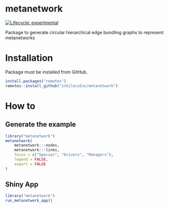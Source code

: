 # metanetwork
[![Lifecycle: experimental](https://img.shields.io/badge/lifecycle-experimental-orange.svg)](https://lifecycle.r-lib.org/articles/stages.html#experimental)


Package to generate circular hierarchical edge bundling graphs to represent metanetworks


# Installation 

Package must be installed from GitHub.

```R
install.packages("remotes")
remotes::install_github("inSilecoInc/metanetwork")
```

# How to 

## Generate the example

```R
library("metanetwork")
metanetwork(
    metanetwork:::nodes,
    metanetwork:::links, 
    focus = c("Species", "Drivers", "Managers"), 
    legend = FALSE,
    export = FALSE
)
```

## Shiny App

```R
library("metanetwork")
run_metanetwork_app()
```